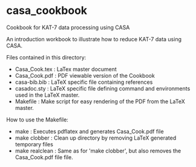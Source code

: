 casa_cookbook
=============

Cookbook for KAT-7 data processing using CASA

An introduction workbook to illustrate how to reduce KAT-7 data using CASA.

Files contained in this directory:
 - Casa_Cook.tex : LaTex master document
 - Casa_Cook.pdf : PDF viewable version of the Cookbook
 - casa-bib.bib  : LaTeX specific file containing references
 - casadoc.sty   : LaTeX specific file defining command and environments used in the LaTeX master.
 - Makefile      : Make script for easy rendering of the PDF from the LaTeX master.

How to use the Makefile:
 - make           : Executes pdflatex and generates Casa_Cook.pdf file
 - make clobber   : Clean up directory by removing LaTeX generated temporary files
 - make realclean : Same as for 'make clobber', but also removes the Casa_Cook.pdf file file.
